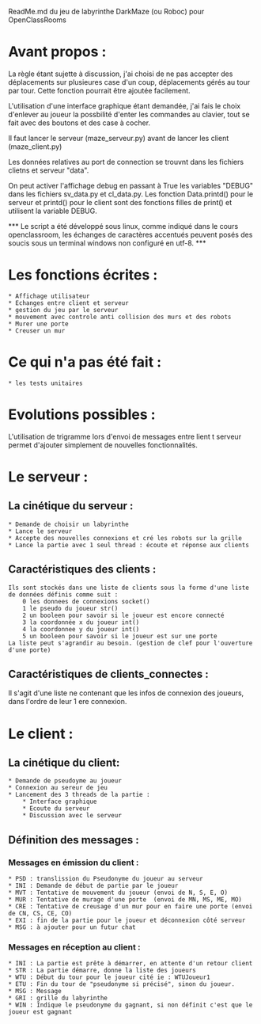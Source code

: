 ReadMe.md du jeu de labyrinthe DarkMaze (ou Roboc) pour OpenClassRooms

# Avant propos :

La règle étant sujette à discussion, j'ai choisi de ne pas accepter des déplacements sur plusieures case d'un coup, déplacements gérés au tour par tour.
Cette fonction pourrait être ajoutée facilement.

L'utilisation d'une interface graphique étant demandée, j'ai fais le choix d'enlever au joueur la possbilité d'enter les commandes au clavier, tout se fait avec des boutons et des case à cocher.

Il faut lancer le serveur (maze_serveur.py) avant de lancer les client (maze_client.py)

Les données relatives au port de connection se trouvnt dans les fichiers clietns et serveur "data".

On peut activer l'affichage debug en passant à True les variables "DEBUG" dans les fichiers sv_data.py et cl_data.py.
Les fonction Data.printd() pour le serveur et printd() pour le client sont des fonctions filles de print() et utilisent la variable DEBUG. 


*** Le script a été développé sous linux, comme indiqué dans le cours openclassroom, les échanges de caractères accentués peuvent posés des soucis sous un terminal windows non configuré en utf-8. ***

# Les fonctions écrites :
	* Affichage utilisateur
	* Echanges entre client et serveur
	* gestion du jeu par le serveur
	* mouvement avec controle anti collision des murs et des robots
	* Murer une porte
	* Creuser un mur

# Ce qui n'a pas été fait :
	* les tests unitaires

# Evolutions possibles :
L'utilisation de trigramme lors d'envoi de messages entre lient t serveur permet d'ajouter simplement de nouvelles fonctionnalités.

# Le serveur :

## La cinétique du serveur :
	* Demande de choisir un labyrinthe
	* Lance le serveur
	* Accepte des nouvelles connexions et cré les robots sur la grille
	* Lance la partie avec 1 seul thread : écoute et réponse aux clients

## Caractéristiques des clients :
	Ils sont stockés dans une liste de clients sous la forme d'une liste de données définis comme suit :
		0 les donnees de connexions socket()
		1 le pseudo du joueur str()
		2 un booleen pour savoir si le joueur est encore connecté 
		3 la coordonnée x du joueur int()
		4 la coordonnee y du joueur int()
		5 un booleen pour savoir si le joueur est sur une porte
	La liste peut s'agrandir au besoin. (gestion de clef pour l'ouverture d'une porte)

## Caractéristiques de clients_connectes :
Il s'agit d'une liste ne contenant que les infos de connexion des joueurs, dans l'ordre de leur 1 ere connexion.
				

# Le client :

## La cinétique du client:

	* Demande de pseudoyme au joueur
	* Connexion au sereur de jeu
	* Lancement des 3 threads de la partie :
		* Interface graphique
		* Ecoute du serveur
		* Discussion avec le serveur

## Définition des messages :

### Messages en émission du client :
	* PSD : translission du Pseudonyme du joueur au serveur
	* INI : Demande de début de partie par le joueur
	* MVT : Tentative de mouvement du joueur (envoi de N, S, E, O)
	* MUR : Tentative de murage d'une porte  (envoi de MN, MS, ME, MO)
	* CRE : Tentative de creusage d'un mur pour en faire une porte (envoi de CN, CS, CE, CO)
	* EXI : fin de la partie pour le joueur et déconnexion côté serveur
	* MSG : à ajouter pour un futur chat

### Messages en réception au client :
	* INI : La partie est prête à démarrer, en attente d'un retour client
	* STR : La partie démarre, donne la liste des joueurs
	* WTU : Début du tour pour le joueur cité ie : WTUJoueur1
	* ETU : Fin du tour de "pseudonyme si précisé", sinon du joueur.
	* MSG : Message
	* GRI : grille du labyrinthe
	* WIN : Indique le pseudonyme du gagnant, si non définit c'est que le joueur est gagnant
